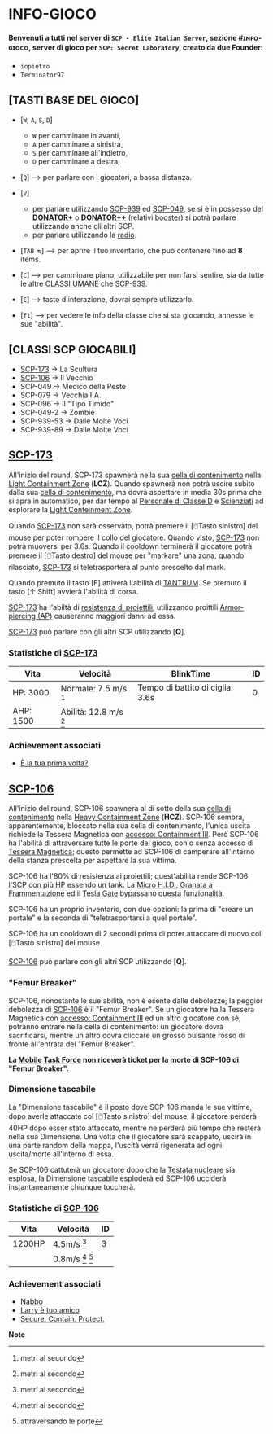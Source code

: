 # INFO-GIOCO
#### Benvenuti a tutti nel server di `SCP - Elite Italian Server`, sezione #ɪɴꜰᴏ-ɢɪᴏᴄᴏ, server di gioco per `SCP: Secret Laboratory`, creato da due Founder:
 - `iopietro`
 - `Terminator97`

## [TASTI BASE DEL GIOCO]
 - [`W`, `A`, `S`, `D`]
   - `W` per camminare in avanti,
   - `A` per camminare a sinistra,
   - `S` per camminare all'indietro,
   - `D` per camminare a destra,
   
 - [`Q`] --> per parlare con i giocatori, a bassa distanza.
 
 - [`V`]
   - per parlare utilizzando [SCP-939]() ed [SCP-049](), se si è in possesso del [**DONATOR+**](Enums/Ranks.cs) o [**DONATOR++**](Enums/Ranks.cs) (relativi [booster](Enums/Ranks.cs)) si potrà parlare utilizzando anche gli altri SCP.
   - per parlare utilizzando la [radio]().
   
 - [`TAB ↹`] --> per aprire il tuo inventario, che può contenere fino ad **8** items.
 
 - [`C`] --> per camminare piano, utilizzabile per non farsi sentire, sia da tutte le altre [CLASSI UMANE]() che [SCP-939]().
 
 - [`E`] --> tasto d'interazione, dovrai sempre utilizzarlo.
 
 - [`f1`] --> per vedere le info della classe che si sta giocando, annesse le sue "abilità".

## [CLASSI SCP GIOCABILI]
 - [SCP-173](#scp-173) -> La Scultura
 - [SCP-106](#scp-106) -> Il Vecchio
 - SCP-049 -> Medico della Peste
 - SCP-079 -> Vecchia I.A.
 - SCP-096 -> Il "Tipo Timido"
 - SCP-049-2 -> Zombie
 - SCP-939-53 -> Dalle Molte Voci
 - SCP-939-89 -> Dalle Molte Voci

## [SCP-173](https://en.scpslgame.com/index.php?title=SCP-173)
All'inizio del round, SCP-173 spawnerà nella sua [cella di contenimento]() nella [Light Containment Zone]() (**LCZ**).
Quando spawnerà non potrà uscire subito dalla sua [cella di contenimento](), ma dovrà aspettare in media 30s prima che si apra in automatico, per dar tempo al [Personale di Classe D]() e [Scienziati]() ad esplorare la [Light Conteinment Zone]().

Quando [SCP-173](#scp-173) non sarà osservato, potrà premere il [:computer_mouse:Tasto sinistro] del mouse per poter rompere il collo del giocatore.
Quando visto, [SCP-173](#scp-173) non potrà muoversi per 3.6s. Quando il cooldown terminerà il giocatore potrà premere il [:computer_mouse:Tasto destro] del mouse per "markare" una zona, quando rilasciato, [SCP-173]() si teletrasporterà al punto prescelto dal mark.

Quando premuto il tasto [F] attiverà l'abilità di [TANTRUM]().
Se premuto il tasto [↑ Shift] avvierà l'abilità di corsa.

[SCP-173](#scp-173) ha l'abiltà di [resistenza di proiettili](); utilizzando proittili [Armor-piercing (AP)]() causeranno maggiori danni ad essa.

[SCP-173](#scp-173) può parlare con gli altri SCP utilizzando [**Q**].
### Statistiche di [SCP-173](#scp-173)
| Vita | Velocità | BlinkTime | ID
| ------------- | ------------- | ------------- | ------------- |
| HP: 3000 | Normale: 7.5 m/s [^1] | Tempo di battito di ciglia: 3.6s | 0
| AHP: 1500 | Abilità: 12.8 m/s [^1]

### Achievement associati
 - [È la tua prima volta?](Achievements/SCP-173.md)

## [SCP-106](https://en.scpslgame.com/index.php?title=SCP-106)
All'inizio del round, SCP-106 spawnerà al di sotto della sua [cella di contenimento]() nella [Heavy Containment Zone]() (**HCZ**).
SCP-106 sembra, apparentemente, bloccato nella sua cella di contenimento, l'unica uscita richiede la Tessera Magnetica con [accesso: Containment III](). Però SCP-106 ha l'abilità di attraversare tutte le porte del gioco, con o senza accesso di [Tessera Magnetica](); questo permette ad SCP-106 di camperare all'interno della stanza prescelta per aspettare la sua vittima.

SCP-106 ha l'80% di resistenza ai proiettili; quest'abilità rende SCP-106 l'SCP con più HP essendo un tank. La [Micro H.I.D.](), [Granata a Frammentazione]() ed il [Tesla Gate]() bypassano questa funzionalità.

SCP-106 ha un proprio inventario, con due opzioni: la prima di "creare un portale" e la seconda di "teletrasportarsi a quel portale".

SCP-106 ha un cooldown di 2 secondi prima di poter attaccare di nuovo col [:computer_mouse:Tasto sinistro] del mouse.

[SCP-106]() può parlare con gli altri SCP utilizzando [**Q**].

### "Femur Breaker"
SCP-106, nonostante le sue abilità, non è esente dalle debolezze; la peggior debolezza di [SCP-106](#scp-106) è il "Femur Breaker". Se un giocatore ha la Tessera Magnetica con [accesso: Containment III]() ed un altro giocatore con sè, potranno entrare nella cella di contenimento: un giocatore dovrà sacrificarsi, mentre un altro dovrà cliccare un grosso pulsante rosso di fronte all'entrata del "Femur Breaker".

**La [Mobile Task Force]() non riceverà ticket per la morte di SCP-106 di "Femur Breaker".**

### Dimensione tascabile
La "Dimensione tascabile" è il posto dove SCP-106 manda le sue vittime, dopo averle attaccate col [:computer_mouse:Tasto sinistro] del mouse; il giocatore perderà 40HP dopo esser stato attaccato, mentre ne perderà più tempo che resterà nella sua Dimensione.
Una volta che il giocatore sarà scappato, uscirà in una parte random della mappa, l'uscità verrà rigenerata ad ogni uscita/morte all'interno di essa.

Se SCP-106 cattuterà un giocatore dopo che la [Testata nucleare]() sia esplosa, la Dimensione tascabile esploderà ed SCP-106 ucciderà instantaneamente chiunque toccherà.

### Statistiche di [SCP-106](#scp-106)
| Vita | Velocità | ID
| ------------- | ------------- | ------------- |
| 1200HP | 4.5m/s [^1] | 3
| | 0.8m/s [^1] [^2] |

### Achievement associati
 - [Nabbo]()
 - [Larry è tuo amico]()
 - [Secure. Contain. Protect.]()

**Note**
[^1]: metri al secondo
[^2]: attraversando le porte
